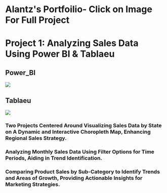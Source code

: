 # Alantz's Portfoilio- Click on Image For Full Project

# Project 1: Analyzing Sales Data Using Power BI & Tablaeu
## Power_BI
[<img src="https://i.ibb.co/JprQGXv/Data-Power-BI.jpg">](https://project.novypro.com/QoM1qL)


## Tablaeu
[<img src="https://i.ibb.co/k8j4Zyk/Data-Tableau.png">](https://public.tableau.com/views/A_InnocentProject_Sales_Dashboard/SalesDashboard?:language=en-US&:sid=&:redirect=auth&:display_count=n&:origin=viz_share_link)


### Two Projects Centered Around Visualizing Sales Data by State on A Dynamic and Interactive Choropleth Map, Enhancing Regional Sales Strategy.

### Analyzing Monthly Sales Data Using Filter Options for Time Periods, Aiding in Trend Identification.

### Comparing Product Sales by Sub-Category to Identify Trends and Areas of Growth, Providing Actionable Insights for Marketing Strategies.



